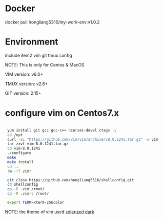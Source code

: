 # Docker

docker pull hongliang5316/my-work-env:v1.0.2

# Environment

include item2 vim git tmux config

NOTE: This is only for Centos & MacOS

VIM version: v8.0+

TMUX version: v2.6+

GIT version: 2.15+


# configure vim on Centos7.x

```bash

 yum install git gcc gcc-c++ ncurses-devel ctags -y
 cd /opt
 curl -SL "https://github.com/vim/vim/archive/v8.0.1241.tar.gz" -o vim-8.0.1241.tar.gz
 tar zxvf vim-8.0.1241.tar.gz
 cd vim-8.0.1241
 ./configure
 make
 make install
 cd ..
 rm -rf vim*

 git clone https://github.com/hongliang5316/shellconfig.git
 cd shellconfig
 cp -R .vim /root/
 cp -R .vimrc /root/

 export TERM=xterm-256color
```

NOTE: the theme of vim used [solarized dark](https://github.com/altercation/solarized)
